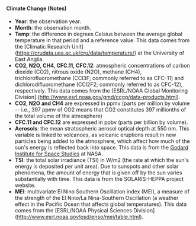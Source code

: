 
#### Climate Change (Notes)

- **Year**: the observation year.
- **Month**: the observation month.
- **Temp**: the difference in degrees Celsius between the average global temperature in that period and a reference value. This data comes from the [Climatic Research Unit] (https://crudata.uea.ac.uk/cru/data/temperature/) at the University of East Anglia.
- **CO2, N2O, CH4, CFC.11, CFC.12**: atmospheric concentrations of carbon dioxide (CO2), nitrous oxide (N2O), methane  (CH4), trichlorofluoromethane (CCl3F; commonly referred to as CFC-11) and dichlorodifluoromethane (CCl2F2; commonly referred to as CFC-12), respectively. This data comes from the [ESRL/NOAA Global Monitoring Division] (http://www.esrl.noaa.gov/gmd/ccgg/data-products.html).
- **CO2, N2O and CH4** are expressed in ppmv (parts per million by volume  -- i.e., 397 ppmv of CO2 means that CO2 constitutes 397 millionths of the total volume of the atmosphere)
- **CFC.11 and CFC.12** are expressed in ppbv (parts per billion by volume). 
- **Aerosols**: the mean stratospheric aerosol optical depth at 550 nm. This variable is linked to volcanoes, as volcanic eruptions result in new particles being added to the atmosphere, which affect how much of the sun's energy is reflected back into space. This data is from the [Godard Institute for Space Studies](http://data.giss.nasa.gov/modelforce/strataer/) at NASA.
- **TSI**: the total solar irradiance (TSI) in W/m2 (the rate at which the sun's energy is deposited per unit area). Due to sunspots and other solar phenomena, the amount of energy that is given off by the sun varies substantially with time. This data is from the SOLARIS-HEPPA project website.
- **MEI**: multivariate El Nino Southern Oscillation index (MEI), a measure of the strength of the El Nino/La Nina-Southern Oscillation (a weather effect in the Pacific Ocean that affects global temperatures). This data comes from the [ESRL/NOAA Physical Sciences Division] (http://www.esrl.noaa.gov/psd/enso/mei/table.html).
